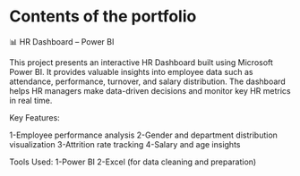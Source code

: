 # Contents of the portfolio
📊 HR Dashboard – Power BI

This project presents an interactive HR Dashboard built using Microsoft Power BI.
It provides valuable insights into employee data such as attendance, performance, turnover, and salary distribution.
The dashboard helps HR managers make data-driven decisions and monitor key HR metrics in real time.

Key Features:

1-Employee performance analysis
2-Gender and department distribution visualization
3-Attrition rate tracking
4-Salary and age insights

Tools Used:
1-Power BI
2-Excel (for data cleaning and preparation)
